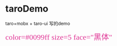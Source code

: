 # taroDemo
taro+mobx + taro-ui 写的demo

<font color=#e03997 size=5 face="黑体">color=#0099ff size=5 face="黑体"</font>
